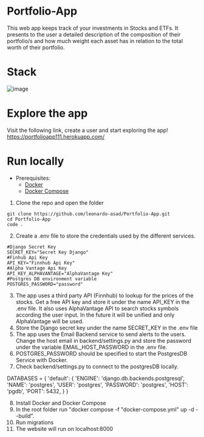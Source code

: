 # Portfolio-App

This web app keeps track of your investments in Stocks and ETFs. It presents to the user a detailed description of the composition of their portfolio/s and how much weight each asset has in relation to the total worth of their portfolio.

# Stack
![image](https://user-images.githubusercontent.com/64209661/196314253-928c7d15-4a3b-4302-b2bd-be7d294f009d.png)


# Explore the app

Visit the following link, create a user and start exploring the app!
https://portfolioapp111.herokuapp.com/

# Run locally
- Prerequisites:
    - [Docker](https://docs.docker.com/get-docker/)
    - [Docker Compose](https://docs.docker.com/compose/install/)
  
1) Clone the repo and open the folder
```
git clone https://github.com/leonardo-asad/Portfolio-App.git
cd Portfolio-App
code .
```
2) Create a .env file to store the credentials used by the different services.
```
#Django Secret Key
SECRET_KEY="Secret Key Django"
#Finhub Api Key
API_KEY="Finnhub Api Key"
#Alpha Vantage Api Key
API_KEY_ALPHAVANTAGE="AlphaVantage Key"
#Postgres DB environment variable
POSTGRES_PASSWORD="password"
```
3) The app uses a third party API (Finnhub) to lookup for the prices of the stocks. Get a free API key and store it under the name API_KEY in the .env file. It also uses AlphaVantage API to search stocks symbols according the user input. In the future it will be unified and only AlphaVantage will be used.
4) Store the Django secret key under the name SECRET_KEY in the .env file
5) The app uses the Email Backend service to send alerts to the users. Change the host email in backend/settings.py and store the password under the variable EMAIL_HOST_PASSWORD in the .env file.
6) POSTGRES_PASSWORD should be specified to start the PostgresDB Service with Docker.
7) Check backend/settings.py to connect to the postgresDB locally.

DATABASES = {
    'default': {
        'ENGINE': 'django.db.backends.postgresql',
        'NAME': 'postgres',
        'USER': 'postgres',
        'PASSWORD': 'postgres',
        'HOST': 'pgdb',
        'PORT': 5432,
    }
}

8) Install Docker and Docker Compose
9) In the root folder run "docker compose -f "docker-compose.yml" up -d --build".
10) Run migrations
11) The website will run on localhost:8000
